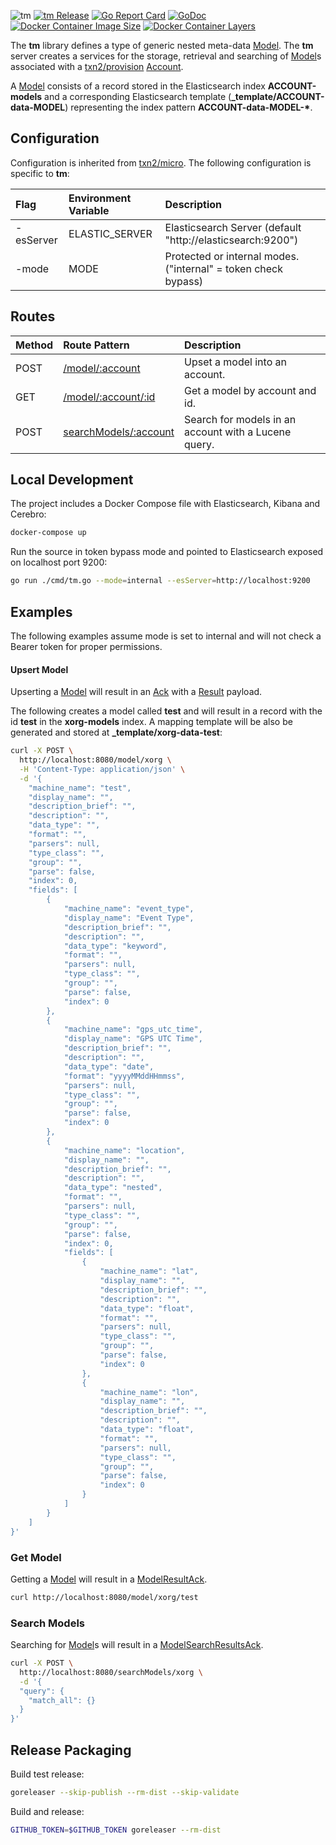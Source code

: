 ![tm](https://raw.githubusercontent.com/txn2/tm/master/mast.jpg)
[![tm Release](https://img.shields.io/github/release/txn2/tm.svg)](https://github.com/txn2/tm/releases)
[![Go Report Card](https://goreportcard.com/badge/github.com/txn2/tm)](https://goreportcard.com/report/github.com/txn2/tm)
[![GoDoc](https://godoc.org/github.com/txn2/tm?status.svg)](https://godoc.org/github.com/txn2/tm)
[![Docker Container Image Size](https://shields.beevelop.com/docker/image/image-size/txn2/tm/latest.svg)](https://hub.docker.com/r/txn2/tm/)
[![Docker Container Layers](https://shields.beevelop.com/docker/image/layers/txn2/tm/latest.svg)](https://hub.docker.com/r/txn2/tm/)

The **tm** library defines a type of generic nested meta-data [Model]. The **tm** server creates a services for the storage,
retrieval and searching of [Model]s associated with a [txn2/provision](https://github.com/txn2/provision) [Account].

A [Model] consists of a record stored in the Elasticsearch index **ACCOUNT-models** and a corresponding Elasticsearch
template (**_template/ACCOUNT-data-MODEL**) representing the index pattern **ACCOUNT-data-MODEL-\***.

[Account]: https://godoc.org/github.com/txn2/provision#Account

## Configuration

Configuration is inherited from [txn2/micro](https://github.com/txn2/micro#configuration). The
following configuration is specific to **tm**:

| Flag      | Environment Variable | Description                                                    |
|:----------|:---------------------|:---------------------------------------------------------------|
| -esServer | ELASTIC_SERVER       | Elasticsearch Server (default "http://elasticsearch:9200")     |
| -mode     | MODE                 | Protected or internal modes. ("internal" = token check bypass) |

## Routes

| Method | Route Pattern                           | Description                                          |
|:-------|:----------------------------------------|:-----------------------------------------------------|
| POST   | [/model/:account](#upsert-model)        | Upset a model into an account.                       |
| GET    | [/model/:account/:id](#get-model)       | Get a model by account and id.                       |
| POST   | [searchModels/:account](#search-models) | Search for models in an account with a Lucene query. |

## Local Development

The project includes a Docker Compose file with Elasticsearch, Kibana and Cerebro:
```bash
docker-compose up
```

Run the source in token bypass mode and pointed to Elasticsearch exposed on localhost port 9200:
```bash
go run ./cmd/tm.go --mode=internal --esServer=http://localhost:9200
```

## Examples

The following examples assume mode is set to internal and will not check a Bearer token for
proper permissions.

#### Upsert Model

Upserting a [Model] will result in an [Ack] with a [Result] payload.

The following creates a model called **test** and will result in a record with the id **test**
in the **xorg-models** index. A mapping template will be also be generated and stored
at **_template/xorg-data-test**:
```bash
curl -X POST \
  http://localhost:8080/model/xorg \
  -H 'Content-Type: application/json' \
  -d '{
    "machine_name": "test",
    "display_name": "",
    "description_brief": "",
    "description": "",
    "data_type": "",
    "format": "",
    "parsers": null,
    "type_class": "",
    "group": "",
    "parse": false,
    "index": 0,
    "fields": [
    	{
		    "machine_name": "event_type",
		    "display_name": "Event Type",
		    "description_brief": "",
		    "description": "",
		    "data_type": "keyword",
		    "format": "",
		    "parsers": null,
		    "type_class": "",
		    "group": "",
		    "parse": false,
		    "index": 0
		},
    	{
		    "machine_name": "gps_utc_time",
		    "display_name": "GPS UTC Time",
		    "description_brief": "",
		    "description": "",
		    "data_type": "date",
		    "format": "yyyyMMddHHmmss",
		    "parsers": null,
		    "type_class": "",
		    "group": "",
		    "parse": false,
		    "index": 0
		},
		{
		    "machine_name": "location",
		    "display_name": "",
		    "description_brief": "",
		    "description": "",
		    "data_type": "nested",
		    "format": "",
		    "parsers": null,
		    "type_class": "",
		    "group": "",
		    "parse": false,
		    "index": 0,
		    "fields": [
    	    	{
				    "machine_name": "lat",
				    "display_name": "",
				    "description_brief": "",
				    "description": "",
				    "data_type": "float",
				    "format": "",
				    "parsers": null,
				    "type_class": "",
				    "group": "",
				    "parse": false,
				    "index": 0
				},
    	    	{
				    "machine_name": "lon",
				    "display_name": "",
				    "description_brief": "",
				    "description": "",
				    "data_type": "float",
				    "format": "",
				    "parsers": null,
				    "type_class": "",
				    "group": "",
				    "parse": false,
				    "index": 0
				}				
		    ]
		}
	]
}'
```

### Get Model

Getting a [Model] will result in a [ModelResultAck].

```bash
curl http://localhost:8080/model/xorg/test
```

### Search Models

Searching for [Model]s will result in a [ModelSearchResultsAck].

```bash
curl -X POST \
  http://localhost:8080/searchModels/xorg \
  -d '{
  "query": {
    "match_all": {}
  }
}'
```

[Ack]: https://godoc.org/github.com/txn2/ack#Ack
[Result]: https://godoc.org/github.com/txn2/es#Result
[Model]: https://godoc.org/github.com/txn2/tm#Model
[ModelSearchResultsAck]: https://godoc.org/github.com/txn2/tm#ModelSearchResultsAck
[ModelResultAck]: https://godoc.org/github.com/txn2/tm#ModelResultAck

## Release Packaging

Build test release:
```bash
goreleaser --skip-publish --rm-dist --skip-validate
```

Build and release:
```bash
GITHUB_TOKEN=$GITHUB_TOKEN goreleaser --rm-dist
```